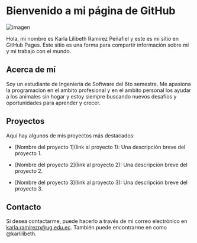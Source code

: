 # Bienvenido a mi página de GitHub


![imagen](![imagen](https://user-images.githubusercontent.com/57028008/219259279-21ed10fe-0e52-409d-9f7d-54fa6f846ac2.png)
)

Hola, mi nombre es Karla Lilibeth Ramirez Peñafiel y este es mi sitio en GitHub Pages. Este sitio es una forma para compartir información sobre mí y mi trabajo con el mundo.


## Acerca de mí


Soy un estudiante de Ingenieria de Software del 6to semestre. Me apasiona la programacion en el ambito profesional y en el ambito personal los ayudar a los animales sin hogar y estoy siempre buscando nuevos desafíos y oportunidades para aprender y crecer.


## Proyectos


Aquí hay algunos de mis proyectos más destacados:


- [Nombre del proyecto 1](link al proyecto 1): Una descripción breve del proyecto 1.

- [Nombre del proyecto 2](link al proyecto 2): Una descripción breve del proyecto 2.

- [Nombre del proyecto 3](link al proyecto 3): Una descripción breve del proyecto 3.


## Contacto


Si desea contactarme, puede hacerlo a través de mi correo electrónico en karla.ramirezp@ug.edu.ec. También puede encontrarme en como @karlilibeth.
